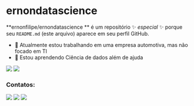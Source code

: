# ernondatascience

**ernonfilipe/ernondatascience
** é um repositório ✨ _especial_ ✨ porque seu `README.md` (este arquivo) aparece em seu perfil GitHub.

- 🔭 Atualmente estou trabalhando em uma empresa automotiva, mas não focado em TI
- 🌱 Estou aprendendo Ciência de dados além de ajuda

<img src="https://cdn.jsdelivr.net/gh/devicons/devicon/icons/python/python-original.svg" />
<img src="https://cdn.jsdelivr.net/gh/devicons/devicon/icons/mysql/mysql-original.svg" />

### Contatos:

<div>
<a href="https://www.instagram.com/ernonfilipe/?hl=pt-br" target="_blank"><img src="https://img.shields.io/badge/-Instagram-%23E4405F?style=for-the-badge&logo=instagram&logoColor=white" target="_blank"></a>
<a href = "ernonfilipe@hotmail.com"><img src="https://img.shields.io/badge/Gmail-D14836?style=for-the-badge&logo=gmail&logoColor=white" target="_blank"></a>
<a href="https://www.linkedin.com/in/ernonfilipe/" target="_blank"><img src="https://img.shields.io/badge/-LinkedIn-%230077B5?style=for-the-badge&logo=linkedin&logoColor=white" target="_blank"></a>   
</div>
